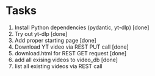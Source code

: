 # Tasks

1. Install Python dependencies (pydantic, yt-dlp) [done]
2. Try out yt-dlp [done]
3. Add proper starting page [done]
4. Download YT video via REST PUT call [done]
5. download.html for REST GET request [done]
6. add all exising videos to video_db [done]
7. list all existing videos via REST call